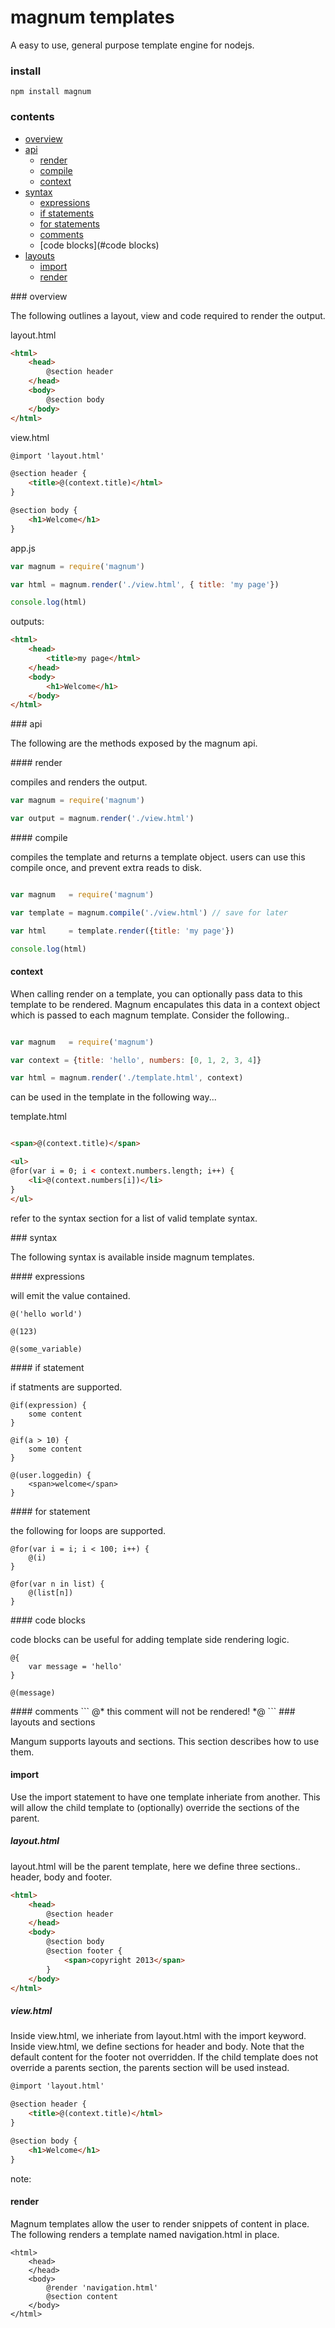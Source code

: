 ﻿# magnum templates

A easy to use, general purpose template engine for nodejs. 

### install

	npm install magnum

### contents
* [overview](#overview)
* [api](#api)
	* [render](#render)
	* [compile](#compile)
	* [context](#context)
* [syntax](#syntax)
	* [expressions](#expressions)
	* [if statements](#if)
	* [for statements](#if)
	* [comments](#comments)
	* [code blocks](#code blocks)
* [layouts](#layouts)
	* [import](#import)
	* [render](#render)

<a name='overview' />
### overview

The following outlines a layout, view and code required to render the output. 

layout.html
```html
<html>
	<head>
		@section header
	</head>
	<body>
		@section body
	</body>
</html>
```

view.html
```html
@import 'layout.html'

@section header {
	<title>@(context.title)</html>
}

@section body {
	<h1>Welcome</h1>
}
```
app.js
```javascript
var magnum = require('magnum')

var html = magnum.render('./view.html', { title: 'my page'})

console.log(html)
```
outputs:
```html
<html>
	<head>
		<title>my page</html>
	</head>
	<body>
		<h1>Welcome</h1>
	</body>
</html>
```



<a name='api' />
### api

The following are the methods exposed by the magnum api.

<a name='render' />
#### render

compiles and renders the output.

```javascript
var magnum = require('magnum')

var output = magnum.render('./view.html')

```

<a name='compile' />
#### compile

compiles the template and returns a template object. users can use this compile once, and prevent extra reads to disk.

```javascript

var magnum   = require('magnum')

var template = magnum.compile('./view.html') // save for later

var html     = template.render({title: 'my page'})

console.log(html)
```

#### context

When calling render on a template, you can optionally pass data to this template to be rendered. Magnum encapulates this data in a context object which is passed
to each magnum template. Consider the following..

```javascript

var magnum   = require('magnum')

var context = {title: 'hello', numbers: [0, 1, 2, 3, 4]}

var html = magnum.render('./template.html', context)
```

can be used in the template in the following way...

template.html
```html

<span>@(context.title)</span>

<ul>
@for(var i = 0; i < context.numbers.length; i++) {
	<li>@(context.numbers[i])</li>
}
</ul>
```

refer to the syntax section for a list of valid template syntax.

<a name='syntax' />
### syntax

The following syntax is available inside magnum templates.

<a name='expressions' />
#### expressions

will emit the value contained.

```
@('hello world')

@(123)

@(some_variable)
```

<a name='if' />
#### if statement

if statments are supported.

```
@if(expression) {
	some content
}

@if(a > 10) {
	some content
}

@(user.loggedin) {
	<span>welcome</span>
}
```

<a name='for' />
#### for statement

the following for loops are supported.

```
@for(var i = i; i < 100; i++) {
	@(i)
}

@for(var n in list) {
	@(list[n])
}
```


<a name='codeblock' />
#### code blocks

code blocks can be useful for adding template side rendering logic.

```
@{
	var message = 'hello'
}

@(message)
```

<a name='comments' />
#### comments
```
@*
	this comment will not be rendered!
*@
```

<a name="template_layouts_and_sections" />
### layouts and sections

Mangum supports layouts and sections. This section describes how to use them.

#### import

Use the import statement to have one template inheriate from another. This will allow the child template to (optionally) override the 
sections of the parent. 

##### layout.html
layout.html will be the parent template, here we define three sections.. header, body and footer. 

```html
<html>
	<head>
		@section header
	</head>
	<body>
		@section body
		@section footer {
			<span>copyright 2013</span>
		}
	</body>
</html>
```

##### view.html
Inside view.html, we inheriate from layout.html with the import keyword. Inside view.html, we define sections for header and body. Note that
the default content for the footer not overridden. If the child template does not override a parents section, the parents section will be used
instead.

```html
@import 'layout.html'

@section header {
	<title>@(context.title)</html>
}

@section body {
	<h1>Welcome</h1>
}
```

note:

#### render

Magnum templates allow the user to render snippets of content in place. The following renders a template named navigation.html in place. 

```
<html>
	<head>
	</head>
	<body>
		@render 'navigation.html'
		@section content
	</body>
</html>
```
